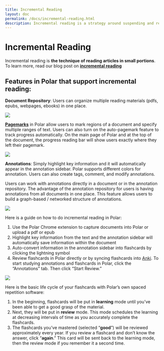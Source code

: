 ```yaml
---
title: Incremental Reading 
layout: doc
permalink: /docs/incremental-reading.html
description: Incremental reading is a strategy around suspending and resuming reading of a document over time to track progress using a a 'pagemark.' 
---
```


# Incremental Reading
 
Incremental reading is **the technique of reading articles in small portions**. To learn more, read our blog post on **<a href="https://getpolarized.io/2020/07/09/Guide-To-Incremental-Reading-For-Students-And-Continuous-Learners.html" target="_blank">incremental reading</a>** 
 
## Features in Polar that support incremental reading: 
 
**Document Repository**: Users can organize multiple reading materials (pdfs, epubs, webpages, ebooks) in one place. 

<img class="img-fluid" src="https://i.imgur.com/4rClAxt.png">
 
**<a href="https://getpolarized.io/docs/pagemarks.html" target="_blank">Pagemarks</a>** in Polar allow users to mark regions of a document and specify multiple ranges of text. Users can also turn on the auto-pagemark feature to track progress automatically. On the main page of Polar and at the top of the document, the progress reading bar will show users exactly where they left their pagemark.

<img class="img-fluid" src="https://i.imgur.com/7O1QseQ.png">
 
**Annotations**: Simply highlight key information and it will automatically appear in the annotation sidebar.  Polar supports different colors for annotation. Users can also create tags, comment, and modify annotations. 
 
Users can work with annotations directly in a document or in the annotation repository. The advantage of the annotation repository for users is having annotations from all documents in one place. This feature allows users to build a graph-based / networked structure of annotations. 
 
<img class="img-fluid" src="https://i.imgur.com/beb8Qhh.png">
 
Here is a guide on how to do incremental reading in Polar:

1. Use the Polar Chrome extension to capture documents into Polar or upload a pdf or epub
2. Highlight key information from the text and the annotation sidebar will automatically save information within the document 
3. Auto-convert information in the annotation sidebar into flashcards by clicking the lightning symbol
4. Review flashcards in Polar directly or by syncing flashcards into <a href="https://ankiweb.net/shared/info/734898866">Anki</a>. To start studying annotations and flashcards in Polar, click the “Annotations” tab. Then click “Start Review.”
 
<img class="img-fluid" src="https://i.imgur.com/SDBrleo.png">
 
Here is the basic life cycle of your flashcards with Polar’s own spaced repetition software:
1. In the beginning, flashcards will be put in **learning** mode until you’ve been able to get a good grasp of the material.
2. Next, they will be put in **review** mode. This mode schedules the learning at decreasing intervals of time as you accurately complete the flashcards. 
3. The flashcards you’ve mastered (selected “**good**”) will be reviewed approximately every year. If you review a flashcard and don’t know the answer, click “**again**.” This card will be sent back to the learning mode, then the review mode if you remember it a second time.

 
 

